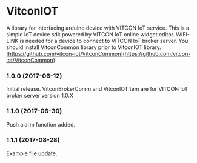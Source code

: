 # VitconIOT
A library for interfacing arduino device with VITCON IoT service.
This is a simple IoT device sdk powered by VITCON IoT online widget editor. WIFI-LINK is needed for a device to connect to VITCON IoT broker server.
You should install VitconCommon library prior to VitconIOT library. [https://github.com/vitcon-iot/VitconCommon](https://github.com/vitcon-iot/VitconCommon)

### 1.0.0 (2017-06-12)
Initial release. VitconBrokerComm and VitconIOTItem are for VITCON IoT broker server version 1.0.X

### 1.1.0 (2017-06-30)
Push alarm function added.

### 1.1.1 (2017-08-28)
Example file update.
